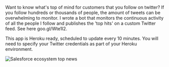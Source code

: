 Want to know what's top of mind for customers that you follow on twitter? If you follow hundreds or thousands of people, the amount of tweets can be overwhelming to monitor. I wrote a bot that monitors the continuous activity of all the people I follow and publishes the 'top hits' on a custom Twitter feed. See here goo.gl/Wte1I2. 

This app is Heroku ready, scheduled to update every 10 minutes. You will need to specify your Twitter credentials as part of your Heroku environment. 

![Salesforce ecosystem top news](https://cloud.githubusercontent.com/assets/4260069/23727031/559b89d8-040b-11e7-9d29-ce62230d44df.png)
